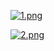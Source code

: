 [![1.png](https://i.postimg.cc/x8CyyrS9/1.png)](https://postimg.cc/JDfkM2nF)


[![2.png](https://i.postimg.cc/cJSRktN9/2.png)](https://postimg.cc/210LV6yh)

